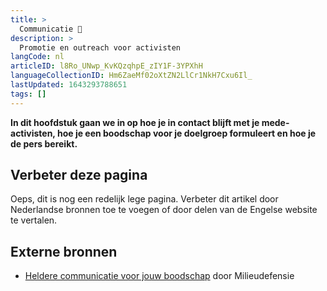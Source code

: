 ```yaml
---
title: >
  Communicatie 💬
description: >
  Promotie en outreach voor activisten
langCode: nl
articleID: l8Ro_UNwp_KvKQzqhpE_zIY1F-3YPXhH
languageCollectionID: Hm6ZaeMf02oXtZN2LlCr1NkH7Cxu6Il_
lastUpdated: 1643293788651
tags: []
---
```


**In dit hoofdstuk gaan we in op hoe je in contact blijft met je mede-activisten, hoe je een boodschap voor je doelgroep formuleert en hoe je de pers bereikt.**

## **Verbeter deze pagina**

Oeps, dit is nog een redelijk lege pagina. Verbeter dit artikel door Nederlandse bronnen toe te voegen of door delen van de Engelse website te vertalen.

## Externe bronnen

-   [Heldere communicatie voor jouw boodschap](https://milieudefensie.nl/doe-mee/actie-toolkit/actie-toolkit-stap-4-heldere-communicatie-voor-jouw-boodschap.pdf) door Milieudefensie